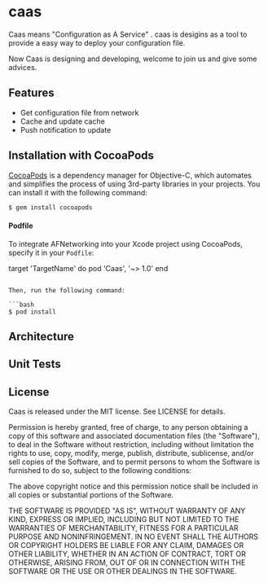 # caas

Caas means "Configuration as A Service" . caas is desigins as a tool to provide a easy way to deploy your configuration file.

Now Caas is designing and developing, welcome to join us and give some advices.

## Features

- Get configuration file from network
- Cache and update cache
- Push notification to update

## Installation with CocoaPods

[CocoaPods](http://cocoapods.org) is a dependency manager for Objective-C, which automates and simplifies the process of using 3rd-party libraries in your projects. You can install it with the following command:

```bash
$ gem install cocoapods
```

#### Podfile

To integrate AFNetworking into your Xcode project using CocoaPods, specify it in your `Podfile`:

target 'TargetName' do
pod 'Caas', '~> 1.0'
end
```

Then, run the following command:

```bash
$ pod install
```

## Architecture

###
###
###
###

## Unit Tests


## License

Caas is released under the MIT license. See LICENSE for details.

Permission is hereby granted, free of charge, to any person obtaining a copy of this software and associated documentation files (the "Software"), to deal in the Software without restriction, including without limitation the rights to use, copy, modify, merge, publish, distribute, sublicense, and/or sell copies of the Software, and to permit persons to whom the Software is furnished to do so, subject to the following conditions:

The above copyright notice and this permission notice shall be included in all copies or substantial portions of the Software.

THE SOFTWARE IS PROVIDED "AS IS", WITHOUT WARRANTY OF ANY KIND, EXPRESS OR IMPLIED, INCLUDING BUT NOT LIMITED TO THE WARRANTIES OF MERCHANTABILITY, FITNESS FOR A PARTICULAR PURPOSE AND NONINFRINGEMENT. IN NO EVENT SHALL THE AUTHORS OR COPYRIGHT HOLDERS BE LIABLE FOR ANY CLAIM, DAMAGES OR OTHER LIABILITY, WHETHER IN AN ACTION OF CONTRACT, TORT OR OTHERWISE, ARISING FROM, OUT OF OR IN CONNECTION WITH THE SOFTWARE OR THE USE OR OTHER DEALINGS IN THE SOFTWARE.
